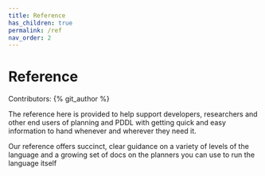 ```yaml
---
title: Reference
has_children: true
permalink: /ref
nav_order: 2
---
```

# Reference

Contributors: {% git_author %}

The reference here is provided to help support developers, researchers and other end users of planning and PDDL with getting quick and easy information to hand whenever and wherever they need it.

Our reference offers succinct, clear guidance on a variety of levels of the language and a growing set of docs on the planners you can use to run the language itself